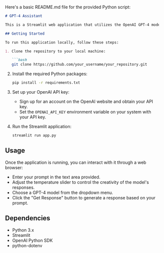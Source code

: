Here's a basic README.md file for the provided Python script:

```markdown
# GPT-4 Assistant

This is a Streamlit web application that utilizes the OpenAI GPT-4 model to generate responses based on user prompts.

## Getting Started

To run this application locally, follow these steps:

1. Clone the repository to your local machine:

   ```bash
   git clone https://github.com/your_username/your_repository.git
   ```

2. Install the required Python packages:

   ```bash
   pip install -r requirements.txt
   ```

3. Set up your OpenAI API key:

   - Sign up for an account on the OpenAI website and obtain your API key.
   - Set the `OPENAI_API_KEY` environment variable on your system with your API key.

4. Run the Streamlit application:

   ```bash
   streamlit run app.py
   ```

## Usage

Once the application is running, you can interact with it through a web browser:

- Enter your prompt in the text area provided.
- Adjust the temperature slider to control the creativity of the model's responses.
- Choose a GPT-4 model from the dropdown menu.
- Click the "Get Response" button to generate a response based on your prompt.

## Dependencies

- Python 3.x
- Streamlit
- OpenAI Python SDK
- python-dotenv
